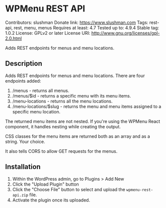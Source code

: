 # WPMenu REST API
Contributors: slushman
Donate link: https://www.slushman.com
Tags: rest-api, rest, menu, menus
Requires at least: 4.7
Tested up to: 4.9.4
Stable tag: 1.0.2
License: GPLv2 or later
License URI: http://www.gnu.org/licenses/gpl-2.0.html

Adds REST endpoints for menus and menu locations.

## Description

Adds REST endpoints for menus and menu locations. There are four endpoints added:

1. /menus - returns all menus.
2. /menus/$id - returns a specific menu with its menu items.
3. /menu-locations - returns all the menu locations.
4. /menu-locations/$slug - returns the menu and menu items assigned to a specific menu location.

The returned menu items are not nested. If you're using the WPMenu React component, it handles nesting while creating the output.

CSS classes for the menu items are returned both as an array and as a string. Your choice.

It also tells CORS to allow GET requests for the menus.



## Installation

1. Within the WordPress admin, go to Plugins > Add New
2. Click the "Upload Plugin" button
3. Click the "Choose File" button to select and upload the `wpmenu-rest-api.zip` file.
4. Activate the plugin once its uploaded.
